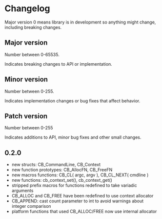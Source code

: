 <!--*
 * @file   CHANGELOG.md
 * @brief  Change log for cbuild.
 * @author Alicia Amarilla (smushyaa@gmail.com)
 * @date   March 04, 2025
-->

Changelog
=========

Major version 0 means library is in development so anything
might change, including breaking changes.

## Major version
Number between 0-65535.

Indicates breaking changes to API or implementation.

## Minor version
Number between 0-255.

Indicates implementation changes or bug fixes that affect behavior.

## Patch version
Number between 0-255

Indicates additions to API, minor bug fixes and other small changes.

0.2.0
-----
- new structs: CB_CommandLine, CB_Context
- new function prototypes: CB_AllocFN, CB_FreeFN
- new macros functions: CB_CL( argc, argv ), CB_CL_NEXT( cmdline )
- new functions: cb_context_set(), cb_context_get()
- stripped prefix macros for functions redefined to take variadic arguments
- CB_ALLOC and CB_FREE have been redefined to use context allocator
- CB_APPEND: cast count parameter to int to avoid warnings about integer comparison
- platform functions that used CB_ALLOC/FREE now use internal allocator

